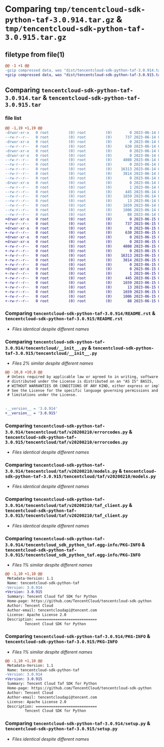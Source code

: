 # Comparing `tmp/tencentcloud-sdk-python-taf-3.0.914.tar.gz` & `tmp/tencentcloud-sdk-python-taf-3.0.915.tar.gz`

## filetype from file(1)

```diff
@@ -1 +1 @@
-gzip compressed data, was "dist/tencentcloud-sdk-python-taf-3.0.914.tar", last modified: Wed Jun 14 00:33:53 2023, max compression
+gzip compressed data, was "dist/tencentcloud-sdk-python-taf-3.0.915.tar", last modified: Thu Jun 15 00:33:08 2023, max compression
```

## Comparing `tencentcloud-sdk-python-taf-3.0.914.tar` & `tencentcloud-sdk-python-taf-3.0.915.tar`

### file list

```diff
@@ -1,19 +1,19 @@
-drwxr-xr-x   0 root         (0) root         (0)        0 2023-06-14 00:33:53.000000 tencentcloud-sdk-python-taf-3.0.914/
--rw-r--r--   0 root         (0) root         (0)      737 2023-06-14 00:33:53.000000 tencentcloud-sdk-python-taf-3.0.914/README.rst
-drwxr-xr-x   0 root         (0) root         (0)        0 2023-06-14 00:33:53.000000 tencentcloud-sdk-python-taf-3.0.914/tencentcloud/
--rw-r--r--   0 root         (0) root         (0)      630 2023-06-14 00:33:53.000000 tencentcloud-sdk-python-taf-3.0.914/tencentcloud/__init__.py
-drwxr-xr-x   0 root         (0) root         (0)        0 2023-06-14 00:33:53.000000 tencentcloud-sdk-python-taf-3.0.914/tencentcloud/taf/
-drwxr-xr-x   0 root         (0) root         (0)        0 2023-06-14 00:33:53.000000 tencentcloud-sdk-python-taf-3.0.914/tencentcloud/taf/v20200210/
--rw-r--r--   0 root         (0) root         (0)     4808 2023-06-14 00:33:53.000000 tencentcloud-sdk-python-taf-3.0.914/tencentcloud/taf/v20200210/errorcodes.py
--rw-r--r--   0 root         (0) root         (0)        0 2023-06-14 00:33:53.000000 tencentcloud-sdk-python-taf-3.0.914/tencentcloud/taf/v20200210/__init__.py
--rw-r--r--   0 root         (0) root         (0)    16313 2023-06-14 00:33:53.000000 tencentcloud-sdk-python-taf-3.0.914/tencentcloud/taf/v20200210/models.py
--rw-r--r--   0 root         (0) root         (0)     3814 2023-06-14 00:33:53.000000 tencentcloud-sdk-python-taf-3.0.914/tencentcloud/taf/v20200210/taf_client.py
--rw-r--r--   0 root         (0) root         (0)        0 2023-06-14 00:33:53.000000 tencentcloud-sdk-python-taf-3.0.914/tencentcloud/taf/__init__.py
-drwxr-xr-x   0 root         (0) root         (0)        0 2023-06-14 00:33:53.000000 tencentcloud-sdk-python-taf-3.0.914/tencentcloud_sdk_python_taf.egg-info/
--rw-r--r--   0 root         (0) root         (0)        1 2023-06-14 00:33:53.000000 tencentcloud-sdk-python-taf-3.0.914/tencentcloud_sdk_python_taf.egg-info/dependency_links.txt
--rw-r--r--   0 root         (0) root         (0)      445 2023-06-14 00:33:53.000000 tencentcloud-sdk-python-taf-3.0.914/tencentcloud_sdk_python_taf.egg-info/SOURCES.txt
--rw-r--r--   0 root         (0) root         (0)     1659 2023-06-14 00:33:53.000000 tencentcloud-sdk-python-taf-3.0.914/tencentcloud_sdk_python_taf.egg-info/PKG-INFO
--rw-r--r--   0 root         (0) root         (0)       13 2023-06-14 00:33:53.000000 tencentcloud-sdk-python-taf-3.0.914/tencentcloud_sdk_python_taf.egg-info/top_level.txt
--rw-r--r--   0 root         (0) root         (0)     1659 2023-06-14 00:33:53.000000 tencentcloud-sdk-python-taf-3.0.914/PKG-INFO
--rw-r--r--   0 root         (0) root         (0)     1006 2023-06-14 00:33:53.000000 tencentcloud-sdk-python-taf-3.0.914/setup.py
--rw-r--r--   0 root         (0) root         (0)       88 2023-06-14 00:33:53.000000 tencentcloud-sdk-python-taf-3.0.914/setup.cfg
+drwxr-xr-x   0 root         (0) root         (0)        0 2023-06-15 00:33:08.000000 tencentcloud-sdk-python-taf-3.0.915/
+-rw-r--r--   0 root         (0) root         (0)      737 2023-06-15 00:33:08.000000 tencentcloud-sdk-python-taf-3.0.915/README.rst
+drwxr-xr-x   0 root         (0) root         (0)        0 2023-06-15 00:33:08.000000 tencentcloud-sdk-python-taf-3.0.915/tencentcloud/
+-rw-r--r--   0 root         (0) root         (0)      630 2023-06-15 00:33:08.000000 tencentcloud-sdk-python-taf-3.0.915/tencentcloud/__init__.py
+drwxr-xr-x   0 root         (0) root         (0)        0 2023-06-15 00:33:08.000000 tencentcloud-sdk-python-taf-3.0.915/tencentcloud/taf/
+drwxr-xr-x   0 root         (0) root         (0)        0 2023-06-15 00:33:08.000000 tencentcloud-sdk-python-taf-3.0.915/tencentcloud/taf/v20200210/
+-rw-r--r--   0 root         (0) root         (0)     4808 2023-06-15 00:33:08.000000 tencentcloud-sdk-python-taf-3.0.915/tencentcloud/taf/v20200210/errorcodes.py
+-rw-r--r--   0 root         (0) root         (0)        0 2023-06-15 00:33:08.000000 tencentcloud-sdk-python-taf-3.0.915/tencentcloud/taf/v20200210/__init__.py
+-rw-r--r--   0 root         (0) root         (0)    16313 2023-06-15 00:33:08.000000 tencentcloud-sdk-python-taf-3.0.915/tencentcloud/taf/v20200210/models.py
+-rw-r--r--   0 root         (0) root         (0)     3814 2023-06-15 00:33:08.000000 tencentcloud-sdk-python-taf-3.0.915/tencentcloud/taf/v20200210/taf_client.py
+-rw-r--r--   0 root         (0) root         (0)        0 2023-06-15 00:33:08.000000 tencentcloud-sdk-python-taf-3.0.915/tencentcloud/taf/__init__.py
+drwxr-xr-x   0 root         (0) root         (0)        0 2023-06-15 00:33:08.000000 tencentcloud-sdk-python-taf-3.0.915/tencentcloud_sdk_python_taf.egg-info/
+-rw-r--r--   0 root         (0) root         (0)        1 2023-06-15 00:33:08.000000 tencentcloud-sdk-python-taf-3.0.915/tencentcloud_sdk_python_taf.egg-info/dependency_links.txt
+-rw-r--r--   0 root         (0) root         (0)      445 2023-06-15 00:33:08.000000 tencentcloud-sdk-python-taf-3.0.915/tencentcloud_sdk_python_taf.egg-info/SOURCES.txt
+-rw-r--r--   0 root         (0) root         (0)     1659 2023-06-15 00:33:08.000000 tencentcloud-sdk-python-taf-3.0.915/tencentcloud_sdk_python_taf.egg-info/PKG-INFO
+-rw-r--r--   0 root         (0) root         (0)       13 2023-06-15 00:33:08.000000 tencentcloud-sdk-python-taf-3.0.915/tencentcloud_sdk_python_taf.egg-info/top_level.txt
+-rw-r--r--   0 root         (0) root         (0)     1659 2023-06-15 00:33:08.000000 tencentcloud-sdk-python-taf-3.0.915/PKG-INFO
+-rw-r--r--   0 root         (0) root         (0)     1006 2023-06-15 00:33:08.000000 tencentcloud-sdk-python-taf-3.0.915/setup.py
+-rw-r--r--   0 root         (0) root         (0)       88 2023-06-15 00:33:08.000000 tencentcloud-sdk-python-taf-3.0.915/setup.cfg
```

### Comparing `tencentcloud-sdk-python-taf-3.0.914/README.rst` & `tencentcloud-sdk-python-taf-3.0.915/README.rst`

 * *Files identical despite different names*

### Comparing `tencentcloud-sdk-python-taf-3.0.914/tencentcloud/__init__.py` & `tencentcloud-sdk-python-taf-3.0.915/tencentcloud/__init__.py`

 * *Files 2% similar despite different names*

```diff
@@ -10,8 +10,8 @@
 # Unless required by applicable law or agreed to in writing, software
 # distributed under the License is distributed on an "AS IS" BASIS,
 # WITHOUT WARRANTIES OR CONDITIONS OF ANY KIND, either express or implied.
 # See the License for the specific language governing permissions and
 # limitations under the License.
 
 
-__version__ = '3.0.914'
+__version__ = '3.0.915'
```

### Comparing `tencentcloud-sdk-python-taf-3.0.914/tencentcloud/taf/v20200210/errorcodes.py` & `tencentcloud-sdk-python-taf-3.0.915/tencentcloud/taf/v20200210/errorcodes.py`

 * *Files identical despite different names*

### Comparing `tencentcloud-sdk-python-taf-3.0.914/tencentcloud/taf/v20200210/models.py` & `tencentcloud-sdk-python-taf-3.0.915/tencentcloud/taf/v20200210/models.py`

 * *Files identical despite different names*

### Comparing `tencentcloud-sdk-python-taf-3.0.914/tencentcloud/taf/v20200210/taf_client.py` & `tencentcloud-sdk-python-taf-3.0.915/tencentcloud/taf/v20200210/taf_client.py`

 * *Files identical despite different names*

### Comparing `tencentcloud-sdk-python-taf-3.0.914/tencentcloud_sdk_python_taf.egg-info/PKG-INFO` & `tencentcloud-sdk-python-taf-3.0.915/tencentcloud_sdk_python_taf.egg-info/PKG-INFO`

 * *Files 1% similar despite different names*

```diff
@@ -1,10 +1,10 @@
 Metadata-Version: 1.1
 Name: tencentcloud-sdk-python-taf
-Version: 3.0.914
+Version: 3.0.915
 Summary: Tencent Cloud Taf SDK for Python
 Home-page: https://github.com/TencentCloud/tencentcloud-sdk-python
 Author: Tencent Cloud
 Author-email: tencentcloudapi@tencent.com
 License: Apache License 2.0
 Description: ============================
         Tencent Cloud SDK for Python
```

### Comparing `tencentcloud-sdk-python-taf-3.0.914/PKG-INFO` & `tencentcloud-sdk-python-taf-3.0.915/PKG-INFO`

 * *Files 1% similar despite different names*

```diff
@@ -1,10 +1,10 @@
 Metadata-Version: 1.1
 Name: tencentcloud-sdk-python-taf
-Version: 3.0.914
+Version: 3.0.915
 Summary: Tencent Cloud Taf SDK for Python
 Home-page: https://github.com/TencentCloud/tencentcloud-sdk-python
 Author: Tencent Cloud
 Author-email: tencentcloudapi@tencent.com
 License: Apache License 2.0
 Description: ============================
         Tencent Cloud SDK for Python
```

### Comparing `tencentcloud-sdk-python-taf-3.0.914/setup.py` & `tencentcloud-sdk-python-taf-3.0.915/setup.py`

 * *Files identical despite different names*

